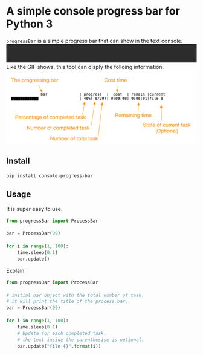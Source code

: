 # A simple console progress bar for Python 3  
`progressBar` is a simple progress bar that can show in the text console.    
![demo](src/progressBarDemoGIF.gif)  
Like the GIF shows, this tool can disply the folloing information.  
![explain](src/progressBarExplain.png)


## Install
```
pip install console-progress-bar
```

## Usage
It is super easy to use.
```python
from progressBar import ProcessBar

bar = ProcessBar(99)

for i in range(1, 100):
    time.sleep(0.1)
    bar.update()
```
Explain:

```python
from progressBar import ProcessBar

# initial bar object with the total number of task.
# it will print the title of the process bar.
bar = ProcessBar(99)

for i in range(1, 100):
    time.sleep(0.1)
    # Updata for each completed task.
    # the text inside the parenthesise is optional. 
    bar.update("file {}".format(i))
```